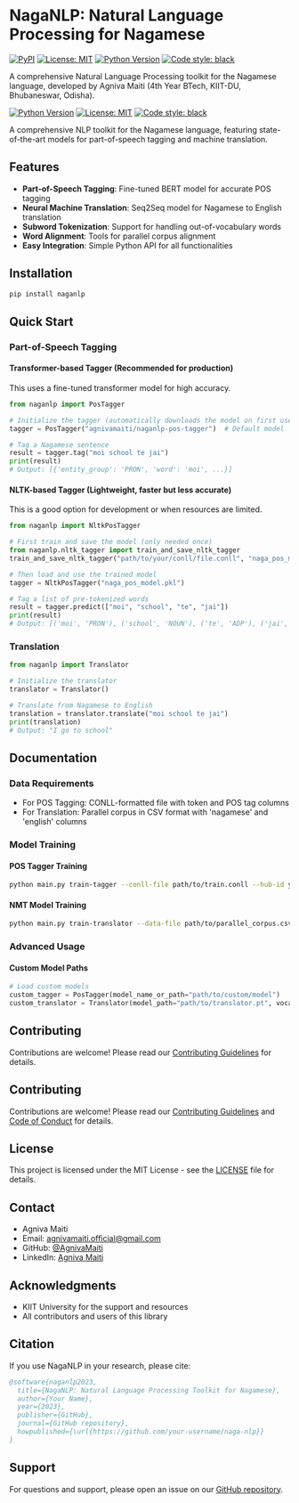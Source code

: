# NagaNLP: Natural Language Processing for Nagamese

[![PyPI](https://img.shields.io/pypi/v/naganlp)](https://pypi.org/project/naganlp/)
[![License: MIT](https://img.shields.io/badge/License-MIT-yellow.svg)](https://opensource.org/licenses/MIT)
[![Python Version](https://img.shields.io/pypi/pyversions/naganlp)](https://pypi.org/project/naganlp/)
[![Code style: black](https://img.shields.io/badge/code%20style-black-000000.svg)](https://github.com/psf/black)

A comprehensive Natural Language Processing toolkit for the Nagamese language, developed by Agniva Maiti (4th Year BTech, KIIT-DU, Bhubaneswar, Odisha).

[![Python Version](https://img.shields.io/badge/python-3.8%2B-blue.svg)](https://www.python.org/)
[![License: MIT](https://img.shields.io/badge/License-MIT-yellow.svg)](https://opensource.org/licenses/MIT)
[![Code style: black](https://img.shields.io/badge/code%20style-black-000000.svg)](https://github.com/psf/black)

A comprehensive NLP toolkit for the Nagamese language, featuring state-of-the-art models for part-of-speech tagging and machine translation.

## Features

- **Part-of-Speech Tagging**: Fine-tuned BERT model for accurate POS tagging
- **Neural Machine Translation**: Seq2Seq model for Nagamese to English translation
- **Subword Tokenization**: Support for handling out-of-vocabulary words
- **Word Alignment**: Tools for parallel corpus alignment
- **Easy Integration**: Simple Python API for all functionalities

## Installation

```bash
pip install naganlp
```

## Quick Start

### Part-of-Speech Tagging

#### Transformer-based Tagger (Recommended for production)
This uses a fine-tuned transformer model for high accuracy.

```python
from naganlp import PosTagger

# Initialize the tagger (automatically downloads the model on first use)
tagger = PosTagger("agnivamaiti/naganlp-pos-tagger")  # Default model

# Tag a Nagamese sentence
result = tagger.tag("moi school te jai")
print(result)
# Output: [{'entity_group': 'PRON', 'word': 'moi', ...}]
```

#### NLTK-based Tagger (Lightweight, faster but less accurate)
This is a good option for development or when resources are limited.

```python
from naganlp import NltkPosTagger

# First train and save the model (only needed once)
from naganlp.nltk_tagger import train_and_save_nltk_tagger
train_and_save_nltk_tagger("path/to/your/conll/file.conll", "naga_pos_model.pkl")

# Then load and use the trained model
tagger = NltkPosTagger("naga_pos_model.pkl")

# Tag a list of pre-tokenized words
result = tagger.predict(["moi", "school", "te", "jai"])
print(result)
# Output: [('moi', 'PRON'), ('school', 'NOUN'), ('te', 'ADP'), ('jai', 'VERB')]
```

### Translation

```python
from naganlp import Translator

# Initialize the translator
translator = Translator()

# Translate from Nagamese to English
translation = translator.translate("moi school te jai")
print(translation)
# Output: "I go to school"
```

## Documentation

### Data Requirements

- For POS Tagging: CONLL-formatted file with token and POS tag columns
- For Translation: Parallel corpus in CSV format with 'nagamese' and 'english' columns

### Model Training

#### POS Tagger Training

```bash
python main.py train-tagger --conll-file path/to/train.conll --hub-id your-username/naganlp-pos-tagger
```

#### NMT Model Training

```bash
python main.py train-translator --data-file path/to/parallel_corpus.csv --hub-id your-username/naganlp-nmt
```

### Advanced Usage

#### Custom Model Paths

```python
# Load custom models
custom_tagger = PosTagger(model_name_or_path="path/to/custom/model")
custom_translator = Translator(model_path="path/to/translator.pt", vocabs_path="path/to/vocabs.pkl")
```

## Contributing

Contributions are welcome! Please read our [Contributing Guidelines](CONTRIBUTING.md) for details.

## Contributing

Contributions are welcome! Please read our [Contributing Guidelines](CONTRIBUTING.md) and [Code of Conduct](CODE_OF_CONDUCT.md) for details.

## License

This project is licensed under the MIT License - see the [LICENSE](LICENSE) file for details.

## Contact

- Agniva Maiti
- Email: agnivamaiti.official@gmail.com
- GitHub: [@AgnivaMaiti](https://github.com/AgnivaMaiti)
- LinkedIn: [Agniva Maiti](https://linkedin.com/in/agniva-maiti)

## Acknowledgments
- KIIT University for the support and resources
- All contributors and users of this library

## Citation

If you use NagaNLP in your research, please cite:

```bibtex
@software{naganlp2023,
  title={NagaNLP: Natural Language Processing Toolkit for Nagamese},
  author={Your Name},
  year={2023},
  publisher={GitHub},
  journal={GitHub repository},
  howpublished={\url{https://github.com/your-username/naga-nlp}}
}
```

## Support

For questions and support, please open an issue on our [GitHub repository](https://github.com/your-username/naga-nlp/issues).